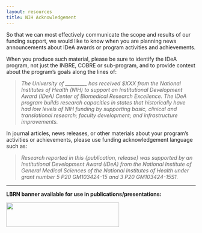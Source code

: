 ```yaml
---
layout: resources
title: NIH Acknowledgement
---
```


So that we can most effectively communicate the scope and results of our funding support, we would like to know when you are planning news announcements about IDeA awards or program activities and achievements.

When you produce such material, please be sure to identify the IDeA program, not just the INBRE, COBRE or sub-program, and to provide context about the program’s goals along the lines of:

> *The University of _________ has received $XXX from the National Institutes of Health (NIH) to support an Institutional Development Award (IDeA) Center of Biomedical Research Excellence. The IDeA program builds research capacities in states that historically have had low levels of NIH funding by supporting basic, clinical and translational research; faculty development; and infrastructure improvements.*

 In journal articles, news releases, or other materials about your program’s activities or achievements, please use funding acknowledgement language such as:

> *Research reported in this {publication, release} was supported by an Institutional Development Award (IDeA) from the National Institute of General Medical Sciences of the National Institutes of Health under grant number 5 P20 GM103424-15 and 3 P20 GM103424-15S1.*

---

**LBRN banner available for use in publications/presentations:**

<a href="/files/images/lbrn.jpg"><img src="/files/images/lbrn.jpg" width="300px" height="65px"></a>
